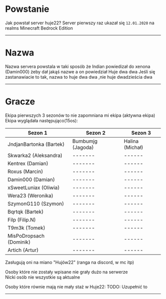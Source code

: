 # Powstanie

Jak powstał server huje22?
Server pierwszy raz ukazał się `12.01.2020` na realms Minecraft Bedrock Edition

---
# Nazwa

Nazwa servera powstala w taki sposób że Indian powiedizał do xenona (Damin000) żeby dał jakąś nazwe a on powiedział Huje
dwa dwa
Jeśli się zastanawiacie to tak, nazwa to huje dwa dwa ,nie huje dwadzieścia dwa

---
# Gracze

Ekipa pierwszych 3 sezonów to nie zapomniana mi ekipa (aktywna ekipa) </br>
Ekipa wyglądała następująco(15os): </br>


| Sezon 1           | Sezon 2         | Sezon 3       |
|-------------------|-----------------|---------------|
| JndjanBartonka (Bartek) | Bumbumjg (Jagoda) | Halina (Michał) |
| Skwarka2 (Aleksandra)   | -------          | ------        |
| Kentrex (Damian)       | -------          | ------        |
| Roxus (Marcin)         | -------          | ------        |
| Damin000 (Damian)      | -------          | ------        |
| xSweetLuniax (Oliwia)  | -------          | ------        |
| Wera23 (Weronika)      | -------          | ------        |
| SzymonG110 (Szymon)    | -------          | ------        |
| Bqrtqk (Bartek)        | -------          | ------        |
| Filp (Filip.N)         | -------          | ------        |
| T9m3k (Tomek)          | -------          | ------        |
| MisPoDropsach (Dominik) | -------         | ------        |
| Artich (Artur)         | -------          | ------        |

Zasługują oni na miano "Hujów22" (ranga na discord, w mc itp) <br>

Osoby które nie zostały wpisane nie grały dużo na serwerze </br>
Nicki osób nie wszystkie są aktualne </br>



Osoby które równie mają nie mały staż w Huje22:
    TODO: Uzupełnić to

---

